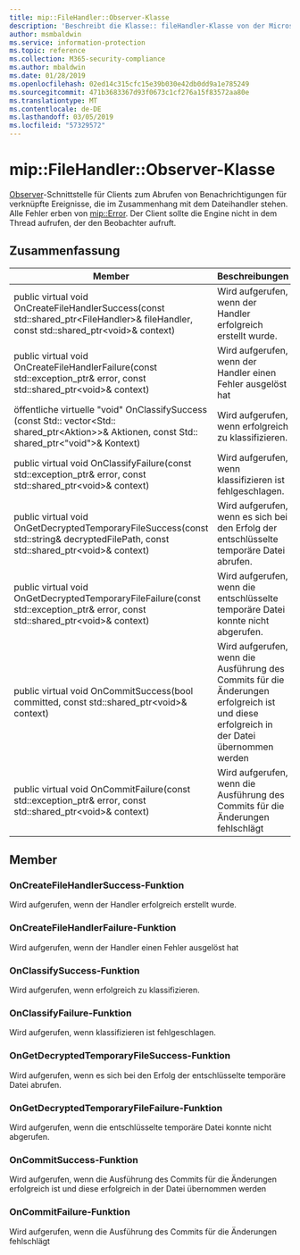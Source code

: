 ```yaml
---
title: mip::FileHandler::Observer-Klasse
description: 'Beschreibt die Klasse:: fileHandler-Klasse von der Microsoft Information Protection (MIP) SDK.'
author: msmbaldwin
ms.service: information-protection
ms.topic: reference
ms.collection: M365-security-compliance
ms.author: mbaldwin
ms.date: 01/28/2019
ms.openlocfilehash: 02ed14c315cfc15e39b030e42db0dd9a1e785249
ms.sourcegitcommit: 471b3683367d93f0673c1cf276a15f83572aa80e
ms.translationtype: MT
ms.contentlocale: de-DE
ms.lasthandoff: 03/05/2019
ms.locfileid: "57329572"
---
```

# <a name="class-mipfilehandlerobserver"></a>mip::FileHandler::Observer-Klasse 
[Observer](class_mip_filehandler_observer.md)-Schnittstelle für Clients zum Abrufen von Benachrichtigungen für verknüpfte Ereignisse, die im Zusammenhang mit dem Dateihandler stehen.
Alle Fehler erben von [mip::Error](class_mip_error.md). Der Client sollte die Engine nicht in dem Thread aufrufen, der den Beobachter aufruft.
  
## <a name="summary"></a>Zusammenfassung
 Member                        | Beschreibungen                                
--------------------------------|---------------------------------------------
public virtual void OnCreateFileHandlerSuccess(const std::shared_ptr\<FileHandler\>& fileHandler, const std::shared_ptr\<void\>& context)  |  Wird aufgerufen, wenn der Handler erfolgreich erstellt wurde.
public virtual void OnCreateFileHandlerFailure(const std::exception_ptr& error, const std::shared_ptr\<void\>& context)  |  Wird aufgerufen, wenn der Handler einen Fehler ausgelöst hat
öffentliche virtuelle "void" OnClassifySuccess (const Std:: vector\<Std:: shared_ptr\<Aktion\>\>& Aktionen, const Std:: shared_ptr\<"void"\>& Kontext)  |  Wird aufgerufen, wenn erfolgreich zu klassifizieren.
public virtual void OnClassifyFailure(const std::exception_ptr& error, const std::shared_ptr\<void\>& context)  |  Wird aufgerufen, wenn klassifizieren ist fehlgeschlagen.
public virtual void OnGetDecryptedTemporaryFileSuccess(const std::string& decryptedFilePath, const std::shared_ptr\<void\>& context)  |  Wird aufgerufen, wenn es sich bei den Erfolg der entschlüsselte temporäre Datei abrufen.
public virtual void OnGetDecryptedTemporaryFileFailure(const std::exception_ptr& error, const std::shared_ptr\<void\>& context)  |  Wird aufgerufen, wenn die entschlüsselte temporäre Datei konnte nicht abgerufen.
public virtual void OnCommitSuccess(bool committed, const std::shared_ptr\<void\>& context)  |  Wird aufgerufen, wenn die Ausführung des Commits für die Änderungen erfolgreich ist und diese erfolgreich in der Datei übernommen werden
public virtual void OnCommitFailure(const std::exception_ptr& error, const std::shared_ptr\<void\>& context)  |  Wird aufgerufen, wenn die Ausführung des Commits für die Änderungen fehlschlägt
  
## <a name="members"></a>Member
  
### <a name="oncreatefilehandlersuccess-function"></a>OnCreateFileHandlerSuccess-Funktion
Wird aufgerufen, wenn der Handler erfolgreich erstellt wurde.
  
### <a name="oncreatefilehandlerfailure-function"></a>OnCreateFileHandlerFailure-Funktion
Wird aufgerufen, wenn der Handler einen Fehler ausgelöst hat
  
### <a name="onclassifysuccess-function"></a>OnClassifySuccess-Funktion
Wird aufgerufen, wenn erfolgreich zu klassifizieren.
  
### <a name="onclassifyfailure-function"></a>OnClassifyFailure-Funktion
Wird aufgerufen, wenn klassifizieren ist fehlgeschlagen.
  
### <a name="ongetdecryptedtemporaryfilesuccess-function"></a>OnGetDecryptedTemporaryFileSuccess-Funktion
Wird aufgerufen, wenn es sich bei den Erfolg der entschlüsselte temporäre Datei abrufen.
  
### <a name="ongetdecryptedtemporaryfilefailure-function"></a>OnGetDecryptedTemporaryFileFailure-Funktion
Wird aufgerufen, wenn die entschlüsselte temporäre Datei konnte nicht abgerufen.
  
### <a name="oncommitsuccess-function"></a>OnCommitSuccess-Funktion
Wird aufgerufen, wenn die Ausführung des Commits für die Änderungen erfolgreich ist und diese erfolgreich in der Datei übernommen werden
  
### <a name="oncommitfailure-function"></a>OnCommitFailure-Funktion
Wird aufgerufen, wenn die Ausführung des Commits für die Änderungen fehlschlägt
